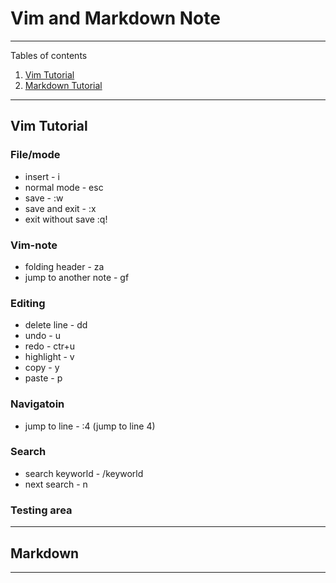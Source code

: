 # Vim and Markdown Note

*******
Tables of contents  
 1. [Vim Tutorial](#vimtutorial)
 1. [Markdown Tutorial](#markdown)

*******
<div id='vimtutorial'/>  


## Vim Tutorial

### File/mode
* insert - i
* normal mode - esc
* save - :w
* save and exit - :x
* exit without save :q!

### Vim-note
* folding header - za
* jump to another note - gf


### Editing
* delete line - dd
* undo - u
* redo - ctr+u
* highlight - v
* copy - y
* paste - p

### Navigatoin
* jump to line - :4 (jump to line 4)

### Search
* search keyworld - /keyworld 
* next search  - n


### Testing area

*******
<div id='markdown'/>  

## Markdown


****
